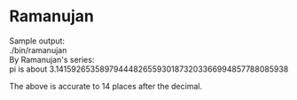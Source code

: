 # Ramanujan
Sample output: <br />
./bin/ramanujan <br />
By Ramanujan's series: <br />
pi is about 3.14159265358979444826559301873203366994857788085938 <br />

The above is accurate to 14 places after the decimal.
